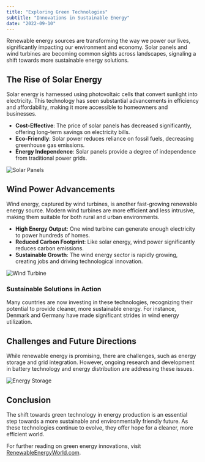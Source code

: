 ```yaml
---
title: "Exploring Green Technologies"
subtitle: "Innovations in Sustainable Energy"
date: "2022-09-10"
---
```


Renewable energy sources are transforming the way we power our lives, significantly impacting our environment and economy. Solar panels and wind turbines are becoming common sights across landscapes, signaling a shift towards more sustainable energy solutions.

## The Rise of Solar Energy

Solar energy is harnessed using photovoltaic cells that convert sunlight into electricity. This technology has seen substantial advancements in efficiency and affordability, making it more accessible to homeowners and businesses.

- **Cost-Effective**: The price of solar panels has decreased significantly, offering long-term savings on electricity bills.
- **Eco-Friendly**: Solar power reduces reliance on fossil fuels, decreasing greenhouse gas emissions.
- **Energy Independence**: Solar panels provide a degree of independence from traditional power grids.

![Solar Panels](https://source.unsplash.com/1600x900/?solar-panels)

## Wind Power Advancements

Wind energy, captured by wind turbines, is another fast-growing renewable energy source. Modern wind turbines are more efficient and less intrusive, making them suitable for both rural and urban environments.

- **High Energy Output**: One wind turbine can generate enough electricity to power hundreds of homes.
- **Reduced Carbon Footprint**: Like solar energy, wind power significantly reduces carbon emissions.
- **Sustainable Growth**: The wind energy sector is rapidly growing, creating jobs and driving technological innovation.

![Wind Turbine](https://source.unsplash.com/1600x900/?wind-turbine)

### Sustainable Solutions in Action

Many countries are now investing in these technologies, recognizing their potential to provide cleaner, more sustainable energy. For instance, Denmark and Germany have made significant strides in wind energy utilization.

## Challenges and Future Directions

While renewable energy is promising, there are challenges, such as energy storage and grid integration. However, ongoing research and development in battery technology and energy distribution are addressing these issues.

![Energy Storage](https://source.unsplash.com/1600x900/?energy-storage)

## Conclusion

The shift towards green technology in energy production is an essential step towards a more sustainable and environmentally friendly future. As these technologies continue to evolve, they offer hope for a cleaner, more efficient world.

For further reading on green energy innovations, visit [RenewableEnergyWorld.com](https://www.renewableenergyworld.com/).
